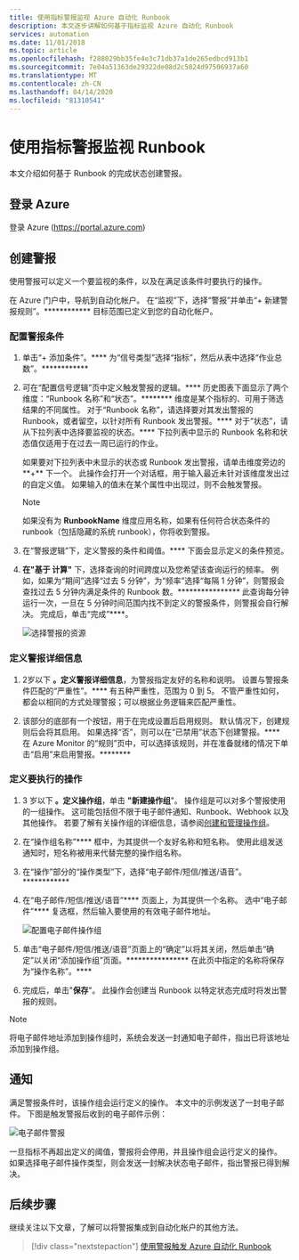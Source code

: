 ```yaml
---
title: 使用指标警报监视 Azure 自动化 Runbook
description: 本文逐步讲解如何基于指标监视 Azure 自动化 Runbook
services: automation
ms.date: 11/01/2018
ms.topic: article
ms.openlocfilehash: f288029bb35fe4e3c71db37a1de265edbcd913b1
ms.sourcegitcommit: 7e04a51363de29322de08d2c5024d97506937a60
ms.translationtype: MT
ms.contentlocale: zh-CN
ms.lasthandoff: 04/14/2020
ms.locfileid: "81310541"
---
```

# <a name="monitoring-runbooks-with-metric-alerts"></a>使用指标警报监视 Runbook

本文介绍如何基于 Runbook 的完成状态创建警报。

## <a name="sign-in-to-azure"></a>登录 Azure

登录 Azure (https://portal.azure.com)

## <a name="create-alert"></a>创建警报

使用警报可以定义一个要监视的条件，以及在满足该条件时要执行的操作。

在 Azure 门户中，导航到自动化帐户。 在“监视”下，选择“警报”并单击“+ 新建警报规则”。************ 目标范围已定义到您的自动化帐户。

### <a name="configure-alert-criteria"></a>配置警报条件

1. 单击“+ 添加条件”。**** 为“信号类型”选择“指标”，然后从表中选择“作业总数”。************

2. 可在“配置信号逻辑”页中定义触发警报的逻辑。**** 历史图表下面显示了两个维度：“Runbook 名称”和“状态”。******** 维度是某个指标的、可用于筛选结果的不同属性。 对于“Runbook 名称”，请选择要对其发出警报的 Runbook，或者留空，以针对所有 Runbook 发出警报。**** 对于“状态”，请从下拉列表中选择要监视的状态。**** 下拉列表中显示的 Runbook 名称和状态值仅适用于在过去一周已运行的作业。

   如果要对下拉列表中未显示的状态或 Runbook 发出警报，请单击维度旁边的**\+** 下一个。 此操作会打开一个对话框，用于输入最近未针对该维度发出过的自定义值。 如果输入的值未在某个属性中出现过，则不会触发警报。

   > [!NOTE]
   > 如果没有为 **RunbookName** 维度应用名称，如果有任何符合状态条件的 runbook（包括隐藏的系统 runbook），你将收到警报。

3. 在“警报逻辑”下，定义警报的条件和阈值。**** 下面会显示定义的条件预览。

4. **在"基于 计算"** 下，选择查询的时间跨度以及您希望该查询运行的频率。 例如，如果为“期间”选择“过去 5 分钟”，为“频率”选择“每隔 1 分钟”，则警报会查找过去 5 分钟内满足条件的 Runbook 数。**************** 此查询每分钟运行一次，一旦在 5 分钟时间范围内找不到定义的警报条件，则警报会自行解决。 完成后，单击“完成”****。

   ![选择警报的资源](./media/automation-alert-activity-log/configure-signal-logic.png)

### <a name="define-alert-details"></a>定义警报详细信息

1. 2岁以下 **。定义警报详细信息**，为警报指定友好的名称和说明。 设置与警报条件匹配的“严重性”。**** 有五种严重性，范围为 0 到 5。 不管严重性如何，都会以相同的方式处理警报；可以根据业务逻辑来匹配严重性。

1. 该部分的底部有一个按钮，用于在完成设置后启用规则。 默认情况下，创建规则后会将其启用。 如果选择“否”，则可以在“已禁用”状态下创建警报。**** 在 Azure Monitor 的“规则”页中，可以选择该规则，并在准备就绪的情况下单击“启用”来启用警报。********

### <a name="define-the-action-to-take"></a>定义要执行的操作

1. 3 岁以下 **。定义操作组**，单击 **"新建操作组**"。 操作组是可以对多个警报使用的一组操作。 这可能包括但不限于电子邮件通知、Runbook、Webhook 以及其他操作。 若要了解有关操作组的详细信息，请参阅[创建和管理操作组](../azure-monitor/platform/action-groups.md)。

1. 在“操作组名称”**** 框中，为其提供一个友好名称和短名称。 使用此组发送通知时，短名称被用来代替完整的操作组名称。

1. 在“操作”部分的“操作类型”下，选择“电子邮件/短信/推送/语音”。************

1. 在“电子邮件/短信/推送/语音”**** 页面上，为其提供一个名称。 选中“电子邮件”**** 复选框，然后输入要使用的有效电子邮件地址。

   ![配置电子邮件操作组](./media/automation-alert-activity-log/add-action-group.png)

1. 单击“电子邮件/短信/推送/语音”页面上的“确定”以将其关闭，然后单击“确定”以关闭“添加操作组”页面。**************** 在此页中指定的名称将保存为“操作名称”。****

1. 完成后，单击"**保存**"。 此操作会创建当 Runbook 以特定状态完成时将发出警报的规则。

> [!NOTE]
> 将电子邮件地址添加到操作组时，系统会发送一封通知电子邮件，指出已将该地址添加到操作组。

## <a name="notification"></a>通知

满足警报条件时，该操作组会运行定义的操作。 本文中的示例发送了一封电子邮件。 下图是触发警报后收到的电子邮件示例：

![电子邮件警报](./media/automation-alert-activity-log/alert-email.png)

一旦指标不再超出定义的阈值，警报将会停用，并且操作组会运行定义的操作。 如果选择电子邮件操作类型，则会发送一封解决状态电子邮件，指出警报已得到解决。

## <a name="next-steps"></a>后续步骤

继续关注以下文章，了解可以将警报集成到自动化帐户的其他方法。

> [!div class="nextstepaction"]
> [使用警报触发 Azure 自动化 Runbook](automation-create-alert-triggered-runbook.md)

